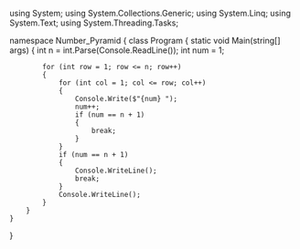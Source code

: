 using System;
using System.Collections.Generic;
using System.Linq;
using System.Text;
using System.Threading.Tasks;

namespace Number_Pyramid
{
    class Program
    {
        static void Main(string[] args)
        {
            int n = int.Parse(Console.ReadLine());
            int num = 1;

            for (int row = 1; row <= n; row++)
            {
                for (int col = 1; col <= row; col++)
                {
                    Console.Write($"{num} ");
                    num++;
                    if (num == n + 1)
                    {
                        break;
                    }
                }
                if (num == n + 1)
                {
                    Console.WriteLine();
                    break;
                }
                Console.WriteLine();
            }
        }
    }
}
